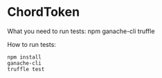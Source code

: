 # ChordToken
What you need to run tests:
npm
ganache-cli
truffle

How to run tests:
```
npm install
ganache-cli
truffle test
```
